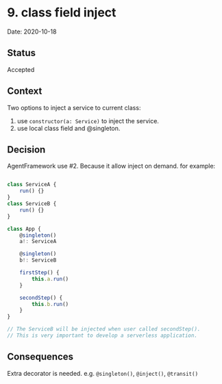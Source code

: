 # 9. class field inject

Date: 2020-10-18

## Status

Accepted

## Context

Two options to inject a service to current class:

1. use `constructor(a: Service)` to inject the service.
2. use local class field and @singleton.

## Decision

AgentFramework use #2. Because it allow inject on demand. for example:

```typescript

class ServiceA {
    run() {}
}
class ServiceB {
    run() {}
}

class App {
    @singleton()
    a!: ServiceA

    @singleton()
    b!: ServiceB

    firstStep() {
        this.a.run()
    }

    secondStep() {
        this.b.run()
    }
}

// The ServiceB will be injected when user called secondStep().
// This is very important to develop a serverless application.
```

## Consequences

Extra decorator is needed. e.g. `@singleton()`, `@inject()`, `@transit()`
